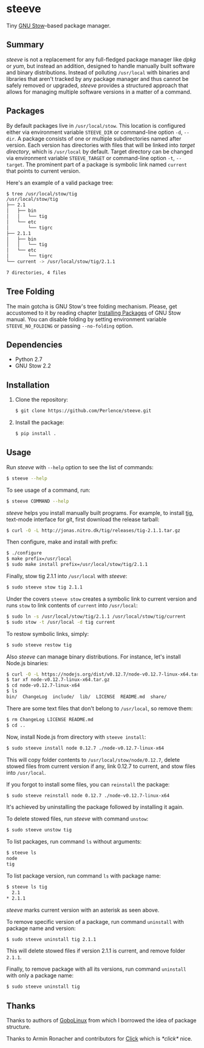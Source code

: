 # steeve

Tiny [GNU Stow](https://www.gnu.org/software/stow/)–based package manager.


## Summary

*steeve* is not a replacement for any full-fledged package manager like *dpkg* or *yum*, but instead an addition, designed to handle manually built software and binary distributions. Instead of polluting `/usr/local` with binaries and libraries that aren't tracked by any package manager and thus cannot be safely removed or upgraded, *steeve* provides a structured approach that allows for managing multiple software versions in a matter of a command.


## Packages

By default packages live in `/usr/local/stow`. This location is configured either via environment variable `STEEVE_DIR` or command-line option `-d`, `--dir`. A package consists of one or multiple subdirectories named after version. Each version has directories with files that will be linked into *target directory*, which is `/usr/local` by default. Target directory can be changed via environment variable `STEEVE_TARGET` or command-line option `-t`, `--target`. The prominent part of a package is symbolic link named `current` that points to current version.

Here's an example of a valid package tree:

```bash
$ tree /usr/local/stow/tig
/usr/local/stow/tig
├── 2.1
│   ├── bin
│   │   └── tig
│   └── etc
│       └── tigrc
├── 2.1.1
│   ├── bin
│   │   └── tig
│   └── etc
│       └── tigrc
└── current -> /usr/local/stow/tig/2.1.1

7 directories, 4 files
```


## Tree Folding

The main gotcha is GNU Stow's tree folding mechanism. Please, get accustomed to it by reading chapter [Installing Packages](http://www.gnu.org/software/stow/manual/stow.html#Installing-Packages) of GNU Stow manual. You can disable folding by setting environment variable `STEEVE_NO_FOLDING` or passing `--no-folding` option.


## Dependencies

- Python 2.7
- GNU Stow 2.2


## Installation

1.  Clone the repository:

    ```bash
    $ git clone https://github.com/Perlence/steeve.git
    ```

2.  Install the package:

    ```bash
    $ pip install .
    ```


## Usage

Run *steeve* with `--help` option to see the list of commands:

```bash
$ steeve --help
```

To see usage of a command, run:

```bash
$ steeve COMMAND --help
```

*steeve* helps you install manually built programs. For example, to install [tig](http://jonas.nitro.dk/tig/), text-mode interface for git, first download the release tarball:

```bash
$ curl -O -L http://jonas.nitro.dk/tig/releases/tig-2.1.1.tar.gz
```

Then configure, make and install with prefix:

```bash
$ ./configure
$ make prefix=/usr/local
$ sudo make install prefix=/usr/local/stow/tig/2.1.1
```

Finally, stow tig 2.1.1 into `/usr/local` with *steeve*:

```bash
$ sudo steeve stow tig 2.1.1
```

Under the covers `steeve stow` creates a symbolic link to current version and runs `stow` to link contents of `current` into `/usr/local`:

```bash
$ sudo ln -s /usr/local/stow/tig/2.1.1 /usr/local/stow/tig/current
$ sudo stow -t /usr/local -d tig current
```

To restow symbolic links, simply:

```bash
$ sudo steeve restow tig
```

Also *steeve* can manage binary distributions. For instance, let's install Node.js binaries:

```bash
$ curl -O -L https://nodejs.org/dist/v0.12.7/node-v0.12.7-linux-x64.tar.gz
$ tar xf node-v0.12.7-linux-x64.tar.gz
$ cd node-v0.12.7-linux-x64
$ ls
bin/  ChangeLog  include/  lib/  LICENSE  README.md  share/
```

There are some text files that don't belong to `/usr/local`, so remove them:

```bash
$ rm ChangeLog LICENSE README.md
$ cd ..
```

Now, install Node.js from directory with `steeve install`:

```bash
$ sudo steeve install node 0.12.7 ./node-v0.12.7-linux-x64
```

This will copy folder contents to `/usr/local/stow/node/0.12.7`, delete stowed files from current version if any, link 0.12.7 to current, and stow files into `/usr/local`.

If you forgot to install some files, you can `reinstall` the package:

```bash
$ sudo steeve reinstall node 0.12.7 ./node-v0.12.7-linux-x64
```

It's achieved by uninstalling the package followed by installing it again.

To delete stowed files, run *steeve* with command `unstow`:

```bash
$ sudo steeve unstow tig
```

To list packages, run command `ls` without arguments:

```bash
$ steeve ls
node
tig
```

To list package version, run command `ls` with package name:

```bash
$ steeve ls tig
  2.1
* 2.1.1
```

*steeve* marks current version with an asterisk as seen above.

To remove specific version of a package, run command `uninstall` with package name and version:

```bash
$ sudo steeve uninstall tig 2.1.1
```

This will delete stowed files if version 2.1.1 is current, and remove folder `2.1.1`.

Finally, to remove package with all its versions, run command `uninstall` with only a package name:

```bash
$ sudo steeve uninstall tig
```


## Thanks

Thanks to authors of [GoboLinux](http://gobolinux.org/) from which I borrowed the idea of package structure.

Thanks to Armin Ronacher and contributors for [Click](http://click.pocoo.org/) which is _\*click\*_ nice.
